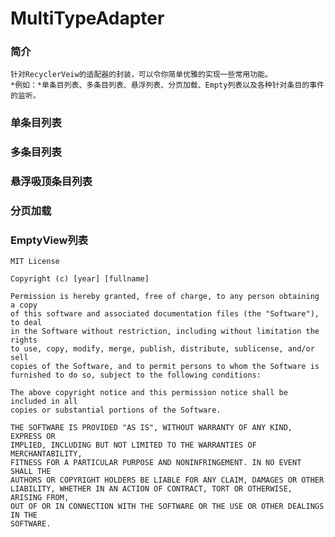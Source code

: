 # MultiTypeAdapter

### 简介
    针对RecyclerVeiw的适配器的封装，可以令你简单优雅的实现一些常用功能。
    *例如：*单条目列表、多条目列表、悬浮列表、分页加载、Empty列表以及各种针对条目的事件的监听。

### 单条目列表

### 多条目列表

### 悬浮吸顶条目列表

### 分页加载

### EmptyView列表






```
MIT License

Copyright (c) [year] [fullname]

Permission is hereby granted, free of charge, to any person obtaining a copy
of this software and associated documentation files (the "Software"), to deal
in the Software without restriction, including without limitation the rights
to use, copy, modify, merge, publish, distribute, sublicense, and/or sell
copies of the Software, and to permit persons to whom the Software is
furnished to do so, subject to the following conditions:

The above copyright notice and this permission notice shall be included in all
copies or substantial portions of the Software.

THE SOFTWARE IS PROVIDED "AS IS", WITHOUT WARRANTY OF ANY KIND, EXPRESS OR
IMPLIED, INCLUDING BUT NOT LIMITED TO THE WARRANTIES OF MERCHANTABILITY,
FITNESS FOR A PARTICULAR PURPOSE AND NONINFRINGEMENT. IN NO EVENT SHALL THE
AUTHORS OR COPYRIGHT HOLDERS BE LIABLE FOR ANY CLAIM, DAMAGES OR OTHER
LIABILITY, WHETHER IN AN ACTION OF CONTRACT, TORT OR OTHERWISE, ARISING FROM,
OUT OF OR IN CONNECTION WITH THE SOFTWARE OR THE USE OR OTHER DEALINGS IN THE
SOFTWARE.
```
